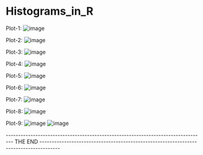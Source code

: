 # Histograms_in_R

Plot-1: 
![image](https://user-images.githubusercontent.com/62785524/142581915-e7b2daf7-102b-4698-bb57-5c5f46eb9dae.png)

Plot-2:
![image](https://user-images.githubusercontent.com/62785524/142581973-00d414bc-b691-4aeb-828c-0351eaf70a79.png)

Plot-3:
![image](https://user-images.githubusercontent.com/62785524/142582119-0d5d4d62-8cd5-44e8-b3aa-f7816beeefb2.png)

Plot-4:
![image](https://user-images.githubusercontent.com/62785524/142582232-7a3555e8-51fb-420e-b81d-700426a51277.png)

Plot-5:
![image](https://user-images.githubusercontent.com/62785524/142582307-a1fefa44-51e2-437a-af7b-6a32644e15f9.png)

Plot-6:
![image](https://user-images.githubusercontent.com/62785524/142582416-0e33cd3c-9346-4845-ae91-8631d6f435ca.png)

Plot-7:
![image](https://user-images.githubusercontent.com/62785524/142582678-01b78771-fc35-4a7e-82c2-69b932b32cb4.png)

Plot-8:
![image](https://user-images.githubusercontent.com/62785524/142582860-6626acfc-1be3-4667-a98f-c615f4005c70.png)

Plot-9:
![image](https://user-images.githubusercontent.com/62785524/142582944-97cf0f83-c219-4b8d-8a69-66ac9fd07c55.png)
![image](https://user-images.githubusercontent.com/62785524/142583254-53ec3966-c408-4165-896e-22f985014748.png)


--------------------------------------------------------------------------------- THE END --------------------------------------------------------------------------------------
